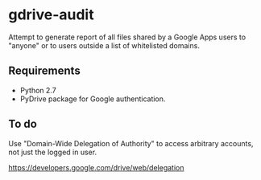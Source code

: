 gdrive-audit
============

Attempt to generate report of all files shared by a Google Apps users to 
"anyone" or to users outside a list of whitelisted domains.

Requirements
------------

- Python 2.7
- PyDrive package for Google authentication.

To do
-----

Use "Domain-Wide Delegation of Authority" to access
arbitrary accounts, not just the logged in user.

https://developers.google.com/drive/web/delegation